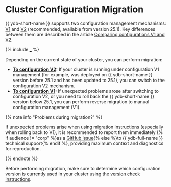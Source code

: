 # Cluster Configuration Migration

{{ ydb-short-name }} supports two configuration management mechanisms: [V1](../configuration-v1/index.md) and [V2](../configuration-v2/config-overview.md) (recommended, available from version 25.1). Key differences between them are described in the article [Comparing configurations V1 and V2](../compare-configs.md).

{% include [_](../_includes/configuration-version-note.md) %}

Depending on the current state of your cluster, you can perform migration:

* **[To configuration V2](migration-to-v2.md):** If your cluster is running under configuration V1 management (for example, was deployed on {{ ydb-short-name }} version before 25.1 and has been updated to 25.1), you can switch to the configuration V2 mechanism.
* **[To configuration V1](migration-to-v1.md):** If unexpected problems arose after switching to configuration V2, or you need to roll back the {{ ydb-short-name }} version below 25.1, you can perform reverse migration to manual configuration management (V1).

{% note info "Problems during migration?" %}

If unexpected problems arise when using migration instructions (especially when rolling back to V1), it is recommended to report them immediately {% if audience != "corp" %}as a [GitHub issue](https://github.com/ydb-platform/ydb/issues/new){% else %}to {{ ydb-full-name }} technical support{% endif %}, providing maximum context and diagnostics for reproduction.

{% endnote %}

Before performing migration, make sure to determine which configuration version is currently used in your cluster using the [version check instructions](../check-config-version.md).